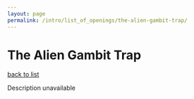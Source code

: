 ```yaml
---
layout: page
permalink: /intro/list_of_openings/the-alien-gambit-trap/
---
```


# The Alien Gambit Trap

[back to list](../../intro/list_of_openings)

Description unavailable